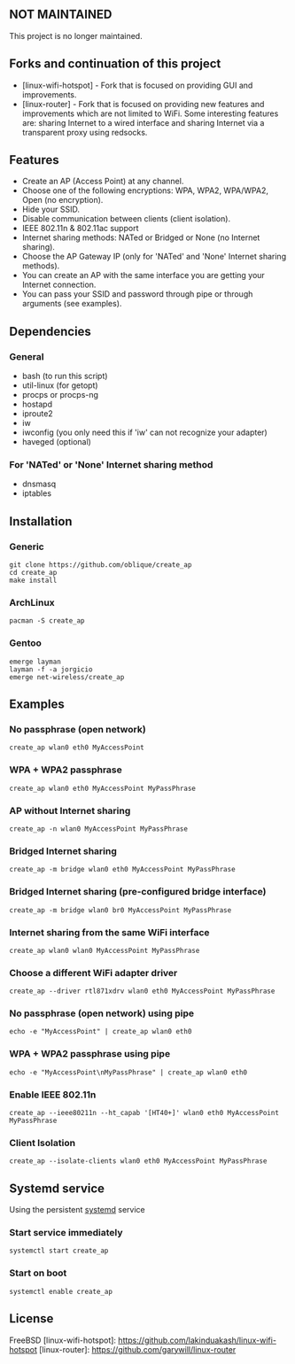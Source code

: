 ## NOT MAINTAINED

This project is no longer maintained.

## Forks and continuation of this project

* [linux-wifi-hotspot] - Fork that is focused on providing GUI and improvements.
* [linux-router] - Fork that is focused on providing new features and
    improvements which are not limited to WiFi. Some interesting features are:
    sharing Internet to a wired interface and sharing Internet via a transparent
    proxy using redsocks.

## Features

* Create an AP (Access Point) at any channel.
* Choose one of the following encryptions: WPA, WPA2, WPA/WPA2, Open (no encryption).
* Hide your SSID.
* Disable communication between clients (client isolation).
* IEEE 802.11n & 802.11ac support
* Internet sharing methods: NATed or Bridged or None (no Internet sharing).
* Choose the AP Gateway IP (only for 'NATed' and 'None' Internet sharing methods).
* You can create an AP with the same interface you are getting your Internet connection.
* You can pass your SSID and password through pipe or through arguments (see examples).

## Dependencies

### General

* bash (to run this script)
* util-linux (for getopt)
* procps or procps-ng
* hostapd
* iproute2
* iw
* iwconfig (you only need this if 'iw' can not recognize your adapter)
* haveged (optional)

### For 'NATed' or 'None' Internet sharing method

* dnsmasq
* iptables

## Installation

### Generic

    git clone https://github.com/oblique/create_ap
    cd create_ap
    make install

### ArchLinux

    pacman -S create_ap

### Gentoo

    emerge layman
    layman -f -a jorgicio
    emerge net-wireless/create_ap

## Examples

### No passphrase (open network)

    create_ap wlan0 eth0 MyAccessPoint

### WPA + WPA2 passphrase

    create_ap wlan0 eth0 MyAccessPoint MyPassPhrase

### AP without Internet sharing

    create_ap -n wlan0 MyAccessPoint MyPassPhrase

### Bridged Internet sharing

    create_ap -m bridge wlan0 eth0 MyAccessPoint MyPassPhrase

### Bridged Internet sharing (pre-configured bridge interface)

    create_ap -m bridge wlan0 br0 MyAccessPoint MyPassPhrase

### Internet sharing from the same WiFi interface

    create_ap wlan0 wlan0 MyAccessPoint MyPassPhrase

### Choose a different WiFi adapter driver

    create_ap --driver rtl871xdrv wlan0 eth0 MyAccessPoint MyPassPhrase

### No passphrase (open network) using pipe

    echo -e "MyAccessPoint" | create_ap wlan0 eth0

### WPA + WPA2 passphrase using pipe

    echo -e "MyAccessPoint\nMyPassPhrase" | create_ap wlan0 eth0

### Enable IEEE 802.11n

    create_ap --ieee80211n --ht_capab '[HT40+]' wlan0 eth0 MyAccessPoint MyPassPhrase

### Client Isolation

    create_ap --isolate-clients wlan0 eth0 MyAccessPoint MyPassPhrase

## Systemd service

Using the persistent [systemd](https://wiki.archlinux.org/index.php/systemd#Basic_systemctl_usage) service

### Start service immediately

    systemctl start create_ap

### Start on boot

    systemctl enable create_ap

## License

FreeBSD
[linux-wifi-hotspot]: <https://github.com/lakinduakash/linux-wifi-hotspot>
[linux-router]: <https://github.com/garywill/linux-router>
